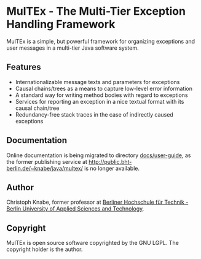 # MulTEx - The Multi-Tier Exception Handling Framework
MulTEx is a simple, but powerful framework for organizing exceptions and user messages in a multi-tier Java software system.

## Features
* Internationalizable message texts and parameters for exceptions
* Causal chains/trees as a means to capture low-level error information
* A standard way for writing method bodies with regard to exceptions
* Services for reporting an exception in a nice textual format with its causal chain/tree
* Redundancy-free stack traces in the case of indirectly caused exceptions

## Documentation
Online documentation is being migrated to directory [docs/user-guide](docs/user-guide),
as the former publishing service at http://public.bht-berlin.de/~knabe/java/multex/
is no longer available.

## Author
 Christoph Knabe, former professor at [Berliner Hochschule für Technik - Berlin University of Applied Sciences and Technology](https://www.bht-berlin.de/).

## Copyright
MulTEx is open source software copyrighted by the GNU LGPL. The copyright holder is the author.

